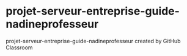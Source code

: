# projet-serveur-entreprise-guide-nadineprofesseur
projet-serveur-entreprise-guide-nadineprofesseur created by GitHub Classroom

